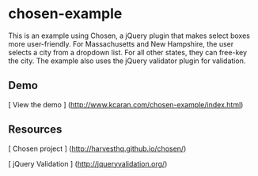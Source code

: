 chosen-example
==============

This is an example using Chosen, a jQuery plugin that makes select boxes more user-friendly. For Massachusetts and New Hampshire, 
the user selects a city from a dropdown list. For all other states, they can free-key the city. The example also uses the jQuery 
validator plugin for validation. 

## Demo

[ View the demo ] (http://www.kcaran.com/chosen-example/index.html)

## Resources

[ Chosen project ] (http://harvesthq.github.io/chosen/)

[ jQuery Validation ] (http://jqueryvalidation.org/)

